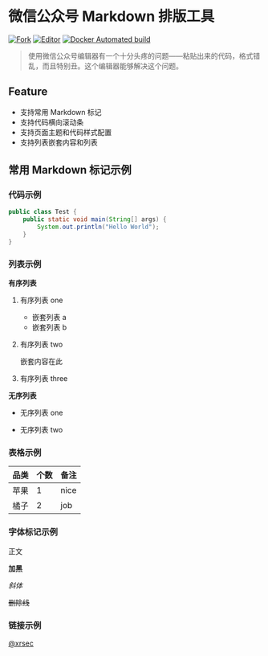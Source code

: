# 微信公众号 Markdown 排版工具

[![Fork](https://img.shields.io/badge/Fork-barretlee-da282a)](https://github.com/barretlee/online-markdown) [![Editor](https://img.shields.io/badge/Editor-softwarefly-da282a)](https://github.com/softwarefly/online-markdown) [![Docker Automated build](https://img.shields.io/docker/automated/xrsec/wxweb?label=Build&logo=docker&style=flat-square)](https://github.com/xrsec)

> 使用微信公众号编辑器有一个十分头疼的问题——粘贴出来的代码，格式错乱，而且特别丑。这个编辑器能够解决这个问题。

## Feature

- 支持常用 Markdown 标记
- 支持代码横向滚动条
- 支持页面主题和代码样式配置
- 支持列表嵌套内容和列表

## 常用 Markdown 标记示例

### 代码示例

```java
public class Test {
    public static void main(String[] args) {
        System.out.println("Hello World");
    }
}
```

### 列表示例

**有序列表**

1. 有序列表 one

    * 嵌套列表 a
    * 嵌套列表 b

2. 有序列表 two

    嵌套内容在此

3. 有序列表 three

**无序列表**

- 无序列表 one

- 无序列表 two

### 表格示例

| 品类 | 个数 | 备注 |
| ---- | ---- | ---- |
| 苹果 | 1    | nice |
| 橘子 | 2    | job  |

### 字体标记示例

正文

**加黑**

*斜体*

~~删除线~~

### 链接示例

[@xrsec](https://github.com/xrsec)

<!-- [1]: https://github.com/xrsec) -->